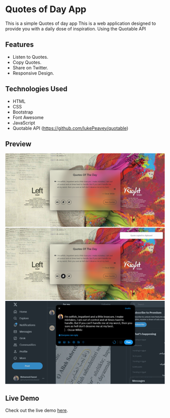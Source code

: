 # Quotes of Day App

This is a simple Quotes of day app This is a web application designed to provide you with a daily dose of inspiration. Using the Quotable API

## Features

- Listen to Quotes.
- Copy Quotes.
- Share on Twitter.
- Responsive Design.

## Technologies Used

- HTML 
- CSS 
- Bootstrap 
- Font Awesome
- JavaScript 
- Quotable API (https://github.com/lukePeavey/quotable)

## Preview

![Preview Image 1](preview/preview1.png)
![Preview Image 2](preview/preview2.png)
![Preview Image 3](preview/preview3.png)

## Live Demo

Check out the live demo [here](https://mohammed-fawzzi.github.io/Quotes-of-Day/).

